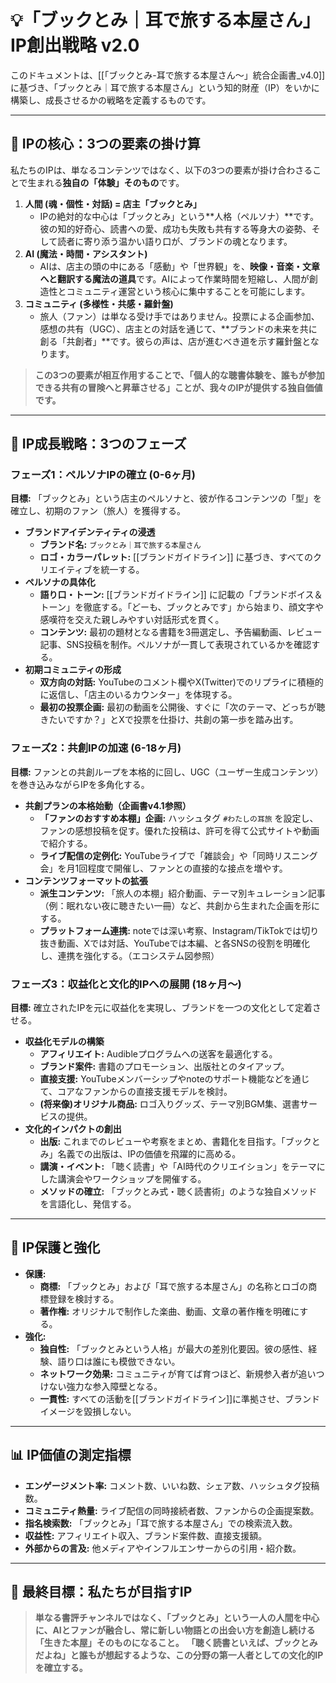 # 💡「ブックとみ｜耳で旅する本屋さん」IP創出戦略 v2.0

このドキュメントは、[[「ブックとみ-耳で旅する本屋さん〜」統合企画書_v4.0]] に基づき、「ブックとみ｜耳で旅する本屋さん」という知的財産（IP）をいかに構築し、成長させるかの戦略を定義するものです。

---

## 🎯 IPの核心：3つの要素の掛け算

私たちのIPは、単なるコンテンツではなく、以下の3つの要素が掛け合わさることで生まれる**独自の「体験」そのもの**です。

1.  **人間 (魂・個性・対話) = 店主「ブックとみ」**
    *   IPの絶対的な中心は「ブックとみ」という**人格（ペルソナ）**です。彼の知的好奇心、読書への愛、成功も失敗も共有する等身大の姿勢、そして読者に寄り添う温かい語り口が、ブランドの魂となります。
2.  **AI (魔法・時間・アシスタント)**
    *   AIは、店主の頭の中にある「感動」や「世界観」を、**映像・音楽・文章へと翻訳する魔法の道具**です。AIによって作業時間を短縮し、人間が創造性とコミュニティ運営という核心に集中することを可能にします。
3.  **コミュニティ (多様性・共感・羅針盤)**
    *   旅人（ファン）は単なる受け手ではありません。投票による企画参加、感想の共有（UGC）、店主との対話を通じて、**ブランドの未来を共に創る「共創者」**です。彼らの声は、店が進むべき道を示す羅針盤となります。

> **この3つの要素が相互作用することで、「個人的な聴書体験を、誰もが参加できる共有の冒険へと昇華させる」ことが、我々のIPが提供する独自価値です。**

---

## 🚀 IP成長戦略：3つのフェーズ

### フェーズ1：ペルソナIPの確立 (0-6ヶ月)

**目標:** 「ブックとみ」という店主のペルソナと、彼が作るコンテンツの「型」を確立し、初期のファン（旅人）を獲得する。

-   **ブランドアイデンティティの浸透**
    -   **ブランド名:** `ブックとみ｜耳で旅する本屋さん`
    -   **ロゴ・カラーパレット:** [[ブランドガイドライン]] に基づき、すべてのクリエイティブを統一する。
-   **ペルソナの具体化**
    -   **語り口・トーン:** [[ブランドガイドライン]] に記載の「ブランドボイス＆トーン」を徹底する。「どーも、ブックとみです」から始まり、顔文字や感嘆符を交えた親しみやすい対話形式を貫く。
    -   **コンテンツ:** 最初の題材となる書籍を3冊選定し、予告編動画、レビュー記事、SNS投稿を制作。ペルソナが一貫して表現されているかを確認する。
-   **初期コミュニティの形成**
    -   **双方向の対話:** YouTubeのコメント欄やX(Twitter)でのリプライに積極的に返信し、「店主のいるカウンター」を体現する。
    -   **最初の投票企画:** 最初の動画を公開後、すぐに「次のテーマ、どっちが聴きたいですか？」とXで投票を仕掛け、共創の第一歩を踏み出す。

### フェーズ2：共創IPの加速 (6-18ヶ月)

**目標:** ファンとの共創ループを本格的に回し、UGC（ユーザー生成コンテンツ）を巻き込みながらIPを多角化する。

-   **共創プランの本格始動（企画書v4.1参照）**
    -   **「ファンのおすすめ本棚」企画:** ハッシュタグ `#わたしの耳旅` を設定し、ファンの感想投稿を促す。優れた投稿は、許可を得て公式サイトや動画で紹介する。
    -   **ライブ配信の定例化:** YouTubeライブで「雑談会」や「同時リスニング会」を月1回程度で開催し、ファンとの直接的な接点を増やす。
-   **コンテンツフォーマットの拡張**
    -   **派生コンテンツ:** 「旅人の本棚」紹介動画、テーマ別キュレーション記事（例：眠れない夜に聴きたい一冊）など、共創から生まれた企画を形にする。
    -   **プラットフォーム連携:** noteでは深い考察、Instagram/TikTokでは切り抜き動画、Xでは対話、YouTubeでは本編、と各SNSの役割を明確化し、連携を強化する。（エコシステム図参照）

### フェーズ3：収益化と文化的IPへの展開 (18ヶ月〜)

**目標:** 確立されたIPを元に収益化を実現し、ブランドを一つの文化として定着させる。

-   **収益化モデルの構築**
    -   **アフィリエイト:** Audibleプログラムへの送客を最適化する。
    -   **ブランド案件:** 書籍のプロモーション、出版社とのタイアップ。
    -   **直接支援:** YouTubeメンバーシップやnoteのサポート機能などを通じて、コアなファンからの直接支援モデルを検討。
    -   **(将来像)オリジナル商品:** ロゴ入りグッズ、テーマ別BGM集、選書サービスの提供。
-   **文化的インパクトの創出**
    -   **出版:** これまでのレビューや考察をまとめ、書籍化を目指す。「ブックとみ」名義での出版は、IPの価値を飛躍的に高める。
    -   **講演・イベント:** 「聴く読書」や「AI時代のクリエイション」をテーマにした講演会やワークショップを開催する。
    -   **メソッドの確立:** 「ブックとみ式・聴く読書術」のような独自メソッドを言語化し、発信する。

---

## 🎨 IP保護と強化

-   **保護:**
    -   **商標:** 「ブックとみ」および「耳で旅する本屋さん」の名称とロゴの商標登録を検討する。
    -   **著作権:** オリジナルで制作した楽曲、動画、文章の著作権を明確にする。
-   **強化:**
    -   **独自性:** 「ブックとみという人格」が最大の差別化要因。彼の感性、経験、語り口は誰にも模倣できない。
    -   **ネットワーク効果:** コミュニティが育てば育つほど、新規参入者が追いつけない強力な参入障壁となる。
    -   **一貫性:** すべての活動を[[ブランドガイドライン]]に準拠させ、ブランドイメージを毀損しない。

---

## 📊 IP価値の測定指標

-   **エンゲージメント率:** コメント数、いいね数、シェア数、ハッシュタグ投稿数。
-   **コミュニティ熱量:** ライブ配信の同時接続者数、ファンからの企画提案数。
-   **指名検索数:** 「ブックとみ」「耳で旅する本屋さん」での検索流入数。
-   **収益性:** アフィリエイト収入、ブランド案件数、直接支援額。
-   **外部からの言及:** 他メディアやインフルエンサーからの引用・紹介数。

---

## 🎯 最終目標：私たちが目指すIP

> **単なる書評チャンネルではなく、「ブックとみ」という一人の人間を中心に、AIとファンが融合し、常に新しい物語との出会い方を創造し続ける「生きた本屋」そのものになること。**
> **「聴く読書といえば、ブックとみだよね」と誰もが想起するような、この分野の第一人者としての文化的IPを確立する。**
